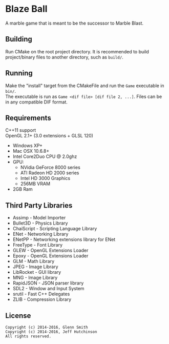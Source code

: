 Blaze Ball
=============

A marble game that is meant to be the successor to Marble Blast.

Building
-------------------

Run CMake on the root project directory. It is recommended to build project/binary
files to another directory, such as `build/`.

Running
-------------------

Make the "install" target from the CMakeFile and run the `Game` executable in `bin/`.  
The executable is run as `Game <dif file> [dif file 2, ...]`. Files can be in any compatible DIF format.

Requirements
-------------------

C++11 support  
OpenGL 2.1+ (3.0 extensions + GLSL 120)

* Windows XP+
* Mac OSX 10.6.8+
* Intel Core2Duo CPU @ 2.0ghz
* GPU:
  * NVidia GeForce 8000 series
  * ATI Radeon HD 2000 series
  * Intel HD 3000 Graphics
  * 256MB VRAM
* 2GB Ram

Third Party Libraries
-------------------

* Assimp - Model Importer
* Bullet3D - Physics Library
* ChaiScript - Scripting Language Library
* ENet - Networking Library
* ENetPP - Networking extensions library for ENet
* FreeType - Font Library
* GLEW - OpenGL Extensions Loader
* Epoxy - OpenGL Extensions Loader
* GLM - Math Library
* JPEG - Image Library
* LibRocket - GUI library
* MNG - Image Library
* RapidJSON - JSON parser library
* SDL2 - Window and Input System
* srutil - Fast C++ Delegates
* ZLIB - Compression Library

License
-------------------

```
Copyright (c) 2014-2016, Glenn Smith
Copyright (c) 2014-2016, Jeff Hutchinson
All rights reserved.
```
